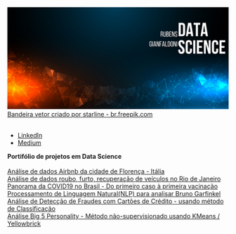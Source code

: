 <img src="banner github.png">
<a href='https://br.freepik.com/vetores/bandeira'>Bandeira vetor criado por starline - br.freepik.com</a>
<br>
<br>


* [LinkedIn](https://www.linkedin.com/in/rubensgianfaldoni/)
* [Medium](https://medium.com/@gianfaldoni)


**Portifólio de projetos em Data Science**
<br>
<br>
<a href='https://bit.ly/32iAZXz'>Análise de dados Airbnb da cidade de Florença - Itália <br>
<a href='https://bit.ly/3pVs48t'>Análise de dados roubo, furto, recuperação de veículos no Rio de Janeiro <br>
<a href='https://bit.ly/3dyJ4gY'>Panorama da COVID19 no Brasil - Do primeiro caso à primeira vacinação <br>
<a href='https://bit.ly/3cT38dL'>Processamento de Linguagem Natural(NLP) para analisar Bruno Garfinkel <br>
<a href='https://bit.ly/2PJSrRS'>Análise de Detecção de Fraudes com Cartões de Crédito - usando método de Classificação <br>
<a href='https://bit.ly/3gNOyqq'>Análise Big 5 Personality - Método não-supervisionado usando KMeans / Yellowbrick
